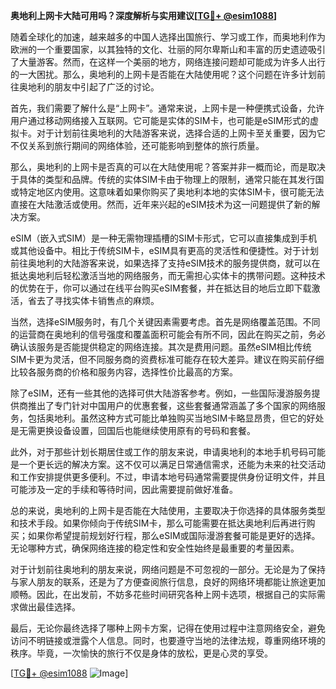 **奥地利上网卡大陆可用吗？深度解析与实用建议[[TG💪+ @esim1088](https://t.me/s/esim1088)]**

随着全球化的加速，越来越多的中国人选择出国旅行、学习或工作，而奥地利作为欧洲的一个重要国家，以其独特的文化、壮丽的阿尔卑斯山和丰富的历史遗迹吸引了大量游客。然而，在这样一个美丽的地方，网络连接问题却可能成为许多人出行的一大困扰。那么，奥地利的上网卡是否能在大陆使用呢？这个问题在许多计划前往奥地利的朋友中引起了广泛的讨论。

首先，我们需要了解什么是“上网卡”。通常来说，上网卡是一种便携式设备，允许用户通过移动网络接入互联网。它可能是实体的SIM卡，也可能是eSIM形式的虚拟卡。对于计划前往奥地利的大陆游客来说，选择合适的上网卡至关重要，因为它不仅关系到旅行期间的网络体验，还可能影响到整体的旅行质量。

那么，奥地利的上网卡是否真的可以在大陆使用呢？答案并非一概而论，而是取决于具体的类型和品牌。传统的实体SIM卡由于物理上的限制，通常只能在其发行国或特定地区内使用。这意味着如果你购买了奥地利本地的实体SIM卡，很可能无法直接在大陆激活或使用。然而，近年来兴起的eSIM技术为这一问题提供了新的解决方案。

eSIM（嵌入式SIM）是一种无需物理插槽的SIM卡形式，它可以直接集成到手机或其他设备中。相比于传统SIM卡，eSIM具有更高的灵活性和便捷性。对于计划前往奥地利的大陆游客来说，如果选择了支持eSIM技术的服务提供商，就可以在抵达奥地利后轻松激活当地的网络服务，而无需担心实体卡的携带问题。这种技术的优势在于，你可以通过在线平台购买eSIM套餐，并在抵达目的地后立即下载激活，省去了寻找实体卡销售点的麻烦。

当然，选择eSIM服务时，有几个关键因素需要考虑。首先是网络覆盖范围。不同的运营商在奥地利的信号强度和覆盖面积可能会有所不同，因此在购买之前，务必确认该服务是否能提供稳定的网络连接。其次是费用问题。虽然eSIM相比传统SIM卡更为灵活，但不同服务商的资费标准可能存在较大差异。建议在购买前仔细比较各服务商的价格和服务内容，选择性价比最高的方案。

除了eSIM，还有一些其他的选择可供大陆游客参考。例如，一些国际漫游服务提供商推出了专门针对中国用户的优惠套餐，这些套餐通常涵盖了多个国家的网络服务，包括奥地利。虽然这种方式可能比单独购买当地SIM卡略显昂贵，但它的好处是无需更换设备设置，回国后也能继续使用原有的号码和套餐。

此外，对于那些计划长期居住或工作的朋友来说，申请奥地利的本地手机号码可能是一个更长远的解决方案。这不仅可以满足日常通信需求，还能为未来的社交活动和工作安排提供更多便利。不过，申请本地号码通常需要提供身份证明文件，并且可能涉及一定的手续和等待时间，因此需要提前做好准备。

总的来说，奥地利的上网卡是否能在大陆使用，主要取决于你选择的具体服务类型和技术手段。如果你倾向于传统SIM卡，那么可能需要在抵达奥地利后再进行购买；如果你希望提前规划好行程，那么eSIM或国际漫游套餐可能是更好的选择。无论哪种方式，确保网络连接的稳定性和安全性始终是最重要的考量因素。

对于计划前往奥地利的朋友来说，网络问题是不可忽视的一部分。无论是为了保持与家人朋友的联系，还是为了方便查阅旅行信息，良好的网络环境都能让旅途更加顺畅。因此，在出发前，不妨多花些时间研究各种上网卡选项，根据自己的实际需求做出最佳选择。

最后，无论你最终选择了哪种上网卡方案，记得在使用过程中注意网络安全，避免访问不明链接或泄露个人信息。同时，也要遵守当地的法律法规，尊重网络环境的秩序。毕竟，一次愉快的旅行不仅是身体的放松，更是心灵的享受。

[[TG💪+ @esim1088](https://t.me/s/esim1088) ![Image](https://i.postimg.cc/4NQfJmqS/Snipaste-2025-05-13-00-14-12.png)]